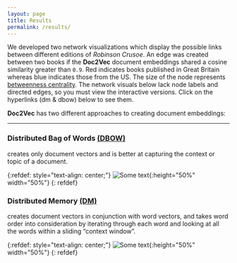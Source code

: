 ```yaml
---
layout: page
title: Results
permalink: /results/
--- 
```

We developed two network visualizations which display the possible links between different editions of *Robinson Crusoe*. An edge was created between two books if the **Doc2Vec** document embeddings shared a cosine similarity greater than `0.9`. Red indicates books published in Great Britain whereas blue indicates those from the US. The size of the node represents [betweenness centrality](https://en.wikipedia.org/wiki/Betweenness_centrality). The network visuals below lack node labels and directed edges, so you must view the interactive versions. Click on the hyperlinks (dm & dbow) below to see them.

**Doc2Vec** has two different approaches to creating document embeddings:

---

### Distributed Bag of Words [(DBOW)]({{site.url}}{{site.baseurl}}/gexf-js/index.html "Interactive gexf-js visual")
creates only document vectors and is better at capturing the context or topic of a document.

{:refdef: style="text-align: center;"}
![Some text]({{site.url}}{{site.baseurl}}\imgs\dbow_unlabeled_curved.svg){:height="50%" width="50%"}
{: refdef}

### Distributed Memory [(DM)]({{site.url}}{{site.baseurl}}/gexf-js/index.html#dm.gexf "Interactive gexf-js visual")
creates document vectors in conjunction with word vectors, and takes word order into consideration by iterating through each word and looking at all the words within a sliding “context window”.

{:refdef: style="text-align: center;"}
![Some text]({{site.url}}{{site.baseurl}}\imgs\dm_unlabeled_curved.svg){:height="50%" width="50%"} 
{: refdef}


